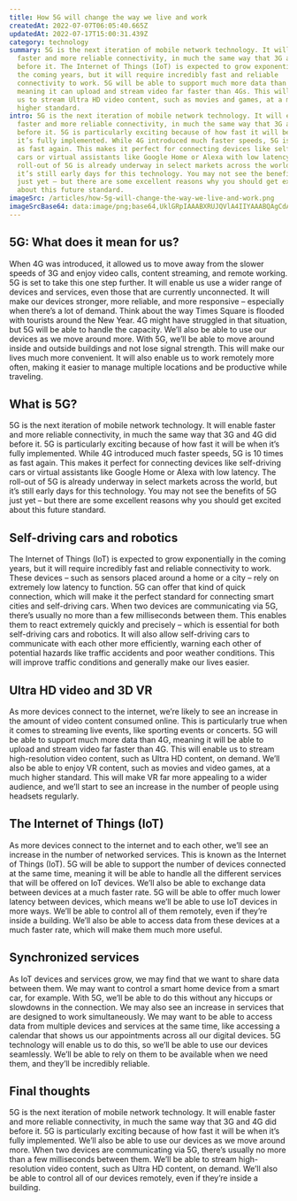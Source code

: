 ```yaml
---
title: How 5G will change the way we live and work
createdAt: 2022-07-07T06:05:40.665Z
updatedAt: 2022-07-17T15:00:31.439Z
category: technology
summary: 5G is the next iteration of mobile network technology. It will enable
  faster and more reliable connectivity, in much the same way that 3G and 4G did
  before it. The Internet of Things (IoT) is expected to grow exponentially in
  the coming years, but it will require incredibly fast and reliable
  connectivity to work. 5G will be able to support much more data than 4G,
  meaning it can upload and stream video far faster than 4Gs. This will enable
  us to stream Ultra HD video content, such as movies and games, at a much
  higher standard.
intro: 5G is the next iteration of mobile network technology. It will enable
  faster and more reliable connectivity, in much the same way that 3G and 4G did
  before it. 5G is particularly exciting because of how fast it will be when
  it’s fully implemented. While 4G introduced much faster speeds, 5G is 10 times
  as fast again. This makes it perfect for connecting devices like self-driving
  cars or virtual assistants like Google Home or Alexa with low latency. The
  roll-out of 5G is already underway in select markets across the world, but
  it’s still early days for this technology. You may not see the benefits of 5G
  just yet – but there are some excellent reasons why you should get excited
  about this future standard.
imageSrc: /articles/how-5g-will-change-the-way-we-live-and-work.png
imageSrcBase64: data:image/png;base64,UklGRpIAAABXRUJQVlA4IIYAAABQAgCdASoKAAoAAUAmJbACdAEYEY84HpAChIAA/ubKFiRVMYeuocui3fLdI3xMLNjC0GGTErxxpUlO7yXtFrzPzqD1MUf0SdVrwOgWqBgH+rkkGlPv4FQmjShmrF+4e4LdUGALf9zhf+Tkz+Te/u7LYn6I/1R+fJ0F+/LNCD1rBHuK/gAAAA==
---
```


## 5G: What does it mean for us?

When 4G was introduced, it allowed us to move away from the slower speeds of 3G and enjoy video calls, content streaming, and remote working. 5G is set to take this one step further. It will enable us use a wider range of devices and services, even those that are currently unconnected. It will make our devices stronger, more reliable, and more responsive – especially when there’s a lot of demand. Think about the way Times Square is flooded with tourists around the New Year. 4G might have struggled in that situation, but 5G will be able to handle the capacity. We’ll also be able to use our devices as we move around more. With 5G, we’ll be able to move around inside and outside buildings and not lose signal strength. This will make our lives much more convenient. It will also enable us to work remotely more often, making it easier to manage multiple locations and be productive while traveling.

## What is 5G?

5G is the next iteration of mobile network technology. It will enable faster and more reliable connectivity, in much the same way that 3G and 4G did before it. 5G is particularly exciting because of how fast it will be when it’s fully implemented. While 4G introduced much faster speeds, 5G is 10 times as fast again. This makes it perfect for connecting devices like self-driving cars or virtual assistants like Google Home or Alexa with low latency. The roll-out of 5G is already underway in select markets across the world, but it’s still early days for this technology. You may not see the benefits of 5G just yet – but there are some excellent reasons why you should get excited about this future standard.

## Self-driving cars and robotics

The Internet of Things (IoT) is expected to grow exponentially in the coming years, but it will require incredibly fast and reliable connectivity to work. These devices – such as sensors placed around a home or a city – rely on extremely low latency to function. 5G can offer that kind of quick connection, which will make it the perfect standard for connecting smart cities and self-driving cars. When two devices are communicating via 5G, there’s usually no more than a few milliseconds between them. This enables them to react extremely quickly and precisely – which is essential for both self-driving cars and robotics. It will also allow self-driving cars to communicate with each other more efficiently, warning each other of potential hazards like traffic accidents and poor weather conditions. This will improve traffic conditions and generally make our lives easier.

## Ultra HD video and 3D VR

As more devices connect to the internet, we’re likely to see an increase in the amount of video content consumed online. This is particularly true when it comes to streaming live events, like sporting events or concerts. 5G will be able to support much more data than 4G, meaning it will be able to upload and stream video far faster than 4G. This will enable us to stream high-resolution video content, such as Ultra HD content, on demand. We’ll also be able to enjoy VR content, such as movies and video games, at a much higher standard. This will make VR far more appealing to a wider audience, and we’ll start to see an increase in the number of people using headsets regularly.

## The Internet of Things (IoT)

As more devices connect to the internet and to each other, we’ll see an increase in the number of networked services. This is known as the Internet of Things (IoT). 5G will be able to support the number of devices connected at the same time, meaning it will be able to handle all the different services that will be offered on IoT devices. We’ll also be able to exchange data between devices at a much faster rate. 5G will be able to offer much lower latency between devices, which means we’ll be able to use IoT devices in more ways. We’ll be able to control all of them remotely, even if they’re inside a building. We’ll also be able to access data from these devices at a much faster rate, which will make them much more useful.

## Synchronized services

As IoT devices and services grow, we may find that we want to share data between them. We may want to control a smart home device from a smart car, for example. With 5G, we’ll be able to do this without any hiccups or slowdowns in the connection. We may also see an increase in services that are designed to work simultaneously. We may want to be able to access data from multiple devices and services at the same time, like accessing a calendar that shows us our appointments across all our digital devices. 5G technology will enable us to do this, so we’ll be able to use our devices seamlessly. We’ll be able to rely on them to be available when we need them, and they’ll be incredibly reliable.

## Final thoughts

5G is the next iteration of mobile network technology. It will enable faster and more reliable connectivity, in much the same way that 3G and 4G did before it. 5G is particularly exciting because of how fast it will be when it’s fully implemented. We’ll also be able to use our devices as we move around more. When two devices are communicating via 5G, there’s usually no more than a few milliseconds between them. We’ll be able to stream high-resolution video content, such as Ultra HD content, on demand. We’ll also be able to control all of our devices remotely, even if they’re inside a building.
